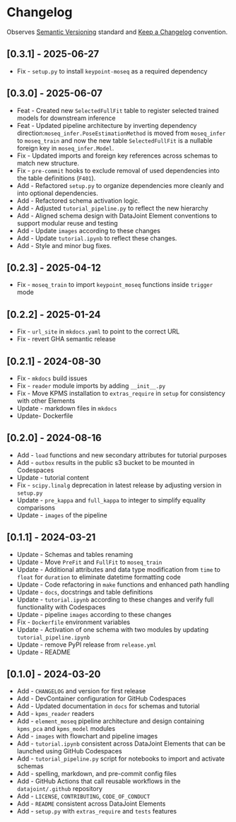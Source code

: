 # Changelog

Observes [Semantic Versioning](https://semver.org/spec/v2.0.0.html) standard and
[Keep a Changelog](https://keepachangelog.com/en/1.0.0/) convention.

## [0.3.1] - 2025-06-27

+ Fix - `setup.py` to install `keypoint-moseq` as a required dependency

## [0.3.0] - 2025-06-07

+ Feat - Created new `SelectedFullFit` table to register selected trained models for downstream inference
+ Feat - Updated pipeline architecture by inverting dependency direction:`moseq_infer.PoseEstimationMethod` is moved from `moseq_infer` to `moseq_train` and now the new table `SelectedFullFit` is a nullable foreign key in `moseq_infer.Model`.
+ Fix - Updated imports and foreign key references across schemas to match new structure.
+ Fix - `pre-commit` hooks to exclude removal of used dependencies into the table definitions (`F401`).
+ Add - Refactored `setup.py` to organize dependencies more cleanly and into optional dependencies.
+ Add - Refactored schema activation logic.
+ Add - Adjusted `tutorial_pipeline.py` to reflect the new hierarchy
+ Add - Aligned schema design with DataJoint Element conventions to support modular reuse and testing
+ Add - Update `images` according to these changes
+ Add - Update `tutorial.ipynb` to reflect these changes.
+ Add - Style and minor bug fixes.

## [0.2.3] - 2025-04-12

+ Fix - `moseq_train` to import `keypoint_moseq` functions inside `trigger` mode

## [0.2.2] - 2025-01-24

+ Fix - `url_site` in `mkdocs.yaml` to point to the correct URL
+ Fix - revert GHA semantic release

## [0.2.1] - 2024-08-30

+ Fix - `mkdocs` build issues
+ Fix - `reader` module imports by adding `__init__.py`
+ Fix - Move KPMS installation to `extras_require` in `setup` for consistency with other Elements
+ Update - markdown files in `mkdocs`
+ Update- Dockerfile

## [0.2.0] - 2024-08-16

+ Add - `load` functions and new secondary attributes for tutorial purposes
+ Add - `outbox` results in the public s3 bucket to be mounted in Codespaces
+ Update - tutorial content
+ Fix - `scipy.linalg` deprecation in latest release by adjusting version in `setup.py`
+ Update -  `pre_kappa` and `full_kappa` to integer to simplify equality comparisons
+ Update - `images` of the pipeline

## [0.1.1] - 2024-03-21

+ Update - Schemas and tables renaming
+ Update - Move `PreFit` and `FullFit` to `moseq_train`
+ Update - Additional attributes and data type modification from `time` to `float` for `duration` to eliminate datetime formatting code
+ Update - Code refactoring in `make` functions and enhanced path handling
+ Update - `docs`, docstrings and table definitions
+ Update - `tutorial.ipynb` according to these changes and verify full functionality with Codespaces
+ Update - pipeline `images` according to these changes
+ Fix - `Dockerfile` environment variables
+ Update - Activation of one schema with two modules by updating `tutorial_pipeline.ipynb`
+ Update - remove PyPI release from `release.yml`
+ Update - README

## [0.1.0] - 2024-03-20

+ Add - `CHANGELOG` and version for first release
+ Add - DevContainer configuration for GitHub Codespaces
+ Add - Updated documentation in `docs` for schemas and tutorial
+ Add - `kpms_reader` readers
+ Add - `element_moseq` pipeline architecture and design containing `kpms_pca` and `kpms_model` modules
+ Add - `images` with flowchart and pipeline images
+ Add - `tutorial.ipynb` consistent across DataJoint Elements that can be launched using GitHub Codespaces
+ Add - `tutorial_pipeline.py` script for notebooks to import and activate schemas
+ Add - spelling, markdown, and pre-commit config files
+ Add - GitHub Actions that call reusable workflows in the `datajoint/.github` repository
+ Add - `LICENSE`, `CONTRIBUTING`, `CODE_OF_CONDUCT`
+ Add - `README` consistent across DataJoint Elements
+ Add - `setup.py` with `extras_require` and `tests` features
